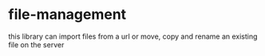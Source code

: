 # file-management
this library can import files from a url or move, copy and rename an existing file on the server
